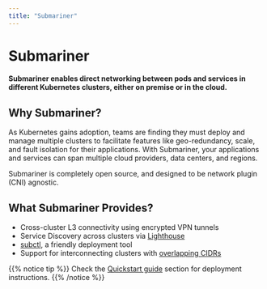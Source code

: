 ```yaml
---
title: "Submariner"
---
```


# Submariner
#### Submariner enables direct networking between pods and services in different Kubernetes clusters, either on premise or in the cloud. 

## Why Submariner?

As Kubernetes gains adoption, teams are finding they must deploy and manage multiple clusters to facilitate features like geo-redundancy, scale, and fault isolation for their applications. With Submariner, your applications and services can span multiple cloud providers, data centers, and regions.

Submariner is completely open source, and designed to be network plugin (CNI) agnostic.


## What Submariner Provides?

* Cross-cluster L3 connectivity using encrypted VPN tunnels
* Service Discovery across clusters via [Lighthouse](./architecture/components/lighthouse/)
* [subctl](./deployment/subctl/), a friendly deployment tool 
* Support for interconnecting clusters with [overlapping CIDRs](./architecture/globalnet/)


{{% notice tip %}}
Check the [Quickstart guide](./en/quickstart/) section for deployment instructions.
{{% /notice %}}
